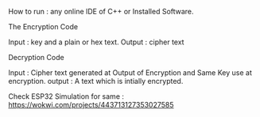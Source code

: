 
How to run : any online IDE of C++ or Installed Software.


The Encryption Code      

Input  : key and a plain or hex text.
Output : cipher text

Decryption Code

Input : Cipher text generated at Output of Encryption and Same Key use at encryption.
output : A text which is intially encrypted.

Check ESP32 Simulation for same : https://wokwi.com/projects/443713127353027585
